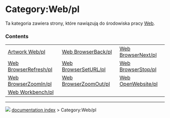 # Category:Web/pl
Ta kategoria zawiera strony, które nawiązują do środowiska pracy [Web](Web_Workbench/pl.md).

### Contents

|     |     |     |
| --- | --- | --- |
| [Artwork Web/pl](Artwork_Web/pl.md) | [Web BrowserBack/pl](Web_BrowserBack/pl.md) | [Web BrowserNext/pl](Web_BrowserNext/pl.md) |
| [Web BrowserRefresh/pl](Web_BrowserRefresh/pl.md) | [Web BrowserSetURL/pl](Web_BrowserSetURL/pl.md) | [Web BrowserStop/pl](Web_BrowserStop/pl.md) |
| [Web BrowserZoomIn/pl](Web_BrowserZoomIn/pl.md) | [Web BrowserZoomOut/pl](Web_BrowserZoomOut/pl.md) | [Web OpenWebsite/pl](Web_OpenWebsite/pl.md) |
| [Web Workbench/pl](Web_Workbench/pl.md) |



---
![](images/Button_right.svg) [documentation index](../README.md) > Category:Web/pl
